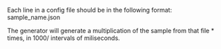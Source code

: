 Each line in a config file should be in the following format:
sample_name.json <rate> <duration>

The generator will generate a multiplication of the sample from that file <rate>*<duration> times, in 1000/<rate> intervals of miliseconds.